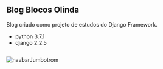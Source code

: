 ## Blog Blocos Olinda

Blog criado como projeto de estudos do Django Framework.

- python 3.7.1
- django 2.2.5

<img scr="/home/isaac/Imagens/BlogFinalizado/navbarJumbotrom.jpg">

![navbarJumbotrom](https://user-images.githubusercontent.com/37811034/65886248-5f877300-e372-11e9-89b2-64c1df735b03.jpg)


